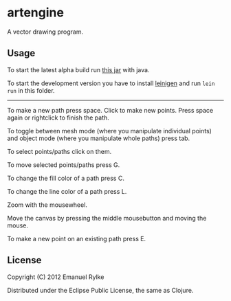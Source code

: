 # artengine

A vector drawing program.

## Usage

To start the latest alpha build run [this jar](http://dl.dropbox.com/u/3943312/artengine-0.0.1-standalone.jar) with java.

To start the development version you have to install [leinigen](https://github.com/technomancy/leiningen) and run `lein run` in this folder.

---

To make a new path press space. Click to make new points. Press space again or rightclick to finish the path.

To toggle between mesh mode (where you manipulate individual points) and object mode (where you manipulate whole paths) press tab.

To select points/paths click on them.

To move selected points/paths press G.

To change the fill color of a path press C.

To change the line color of a path press L.

Zoom with the mousewheel.

Move the canvas by pressing the middle mousebutton and moving the mouse.

To make a new point on an existing path press E.

## License

Copyright (C) 2012 Emanuel Rylke

Distributed under the Eclipse Public License, the same as Clojure.
